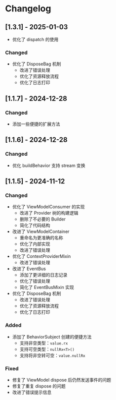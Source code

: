 # Changelog

## [1.3.1] - 2025-01-03

- 优化了 dispatch 的使用

### Changed

- 优化了 DisposeBag 机制
  - 改进了错误处理
  - 优化了资源释放流程
  - 优化了日志打印

## [1.1.7] - 2024-12-28

### Changed

- 添加一些便捷的扩展方法

## [1.1.6] - 2024-12-28

### Changed

- 优化 buildBehavior 支持 stream 变换

## [1.1.5] - 2024-11-12

### Changed

- 优化了 ViewModelConsumer 的实现
  - 改进了 Provider 树的构建逻辑
  - 删除了不必要的 Builder
  - 简化了代码结构
- 改进了 ViewModelContainer
  - 重命名为更准确的名称
  - 优化了内部实现
  - 改进了错误处理
- 优化了 ContextProviderMixin
  - 改进了错误处理
- 改进了 EventBus
  - 添加了更详细的日志记录
  - 优化了错误处理
  - 简化了 EventBusMixin 实现
- 优化了 DisposeBag 机制
  - 改进了错误处理
  - 优化了资源释放流程
  - 优化了日志打印

### Added

- 添加了 BehaviorSubject 创建的便捷方法
  - 支持非空类型：`value.rx`
  - 支持可空类型：`nullRx<T>()`
  - 支持将非空转可空：`value.nullRx`

### Fixed

- 修复了 ViewModel dispose 后仍然发送事件的问题
- 修复了重复 dispose 的问题
- 改进了错误提示信息

